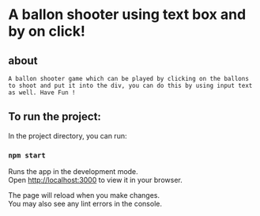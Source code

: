 # A ballon shooter using text box and by on click!

## about
`A ballon shooter game which can be played by clicking on the ballons to shoot and put it into the div, you can do this by using input text as well. Have Fun !`

## To run the project:
In the project directory, you can run:

### `npm start`

Runs the app in the development mode.\
Open [http://localhost:3000](http://localhost:3000) to view it in your browser.

The page will reload when you make changes.\
You may also see any lint errors in the console.

